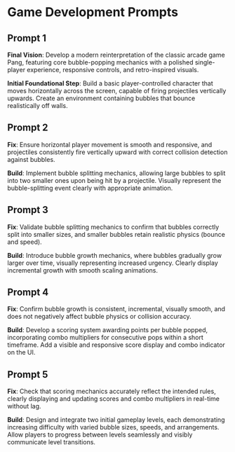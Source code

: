 # Game Development Prompts

## Prompt 1
**Final Vision**:
Develop a modern reinterpretation of the classic arcade game Pang, featuring core bubble-popping mechanics with a polished single-player experience, responsive controls, and retro-inspired visuals.

**Initial Foundational Step**:
Build a basic player-controlled character that moves horizontally across the screen, capable of firing projectiles vertically upwards. Create an environment containing bubbles that bounce realistically off walls.

## Prompt 2
**Fix**:
Ensure horizontal player movement is smooth and responsive, and projectiles consistently fire vertically upward with correct collision detection against bubbles.

**Build**:
Implement bubble splitting mechanics, allowing large bubbles to split into two smaller ones upon being hit by a projectile. Visually represent the bubble-splitting event clearly with appropriate animation.

## Prompt 3
**Fix**:
Validate bubble splitting mechanics to confirm that bubbles correctly split into smaller sizes, and smaller bubbles retain realistic physics (bounce and speed).

**Build**:
Introduce bubble growth mechanics, where bubbles gradually grow larger over time, visually representing increased urgency. Clearly display incremental growth with smooth scaling animations.

## Prompt 4
**Fix**:
Confirm bubble growth is consistent, incremental, visually smooth, and does not negatively affect bubble physics or collision accuracy.

**Build**:
Develop a scoring system awarding points per bubble popped, incorporating combo multipliers for consecutive pops within a short timeframe. Add a visible and responsive score display and combo indicator on the UI.

## Prompt 5
**Fix**:
Check that scoring mechanics accurately reflect the intended rules, clearly displaying and updating scores and combo multipliers in real-time without lag.

**Build**:
Design and integrate two initial gameplay levels, each demonstrating increasing difficulty with varied bubble sizes, speeds, and arrangements. Allow players to progress between levels seamlessly and visibly communicate level transitions.